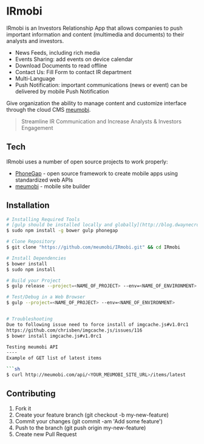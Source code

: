 IRmobi
=========

IRmobi is an Investors Relationship App that allows companies to push important information and content (multimedia and documents) to their analysts and investors.

- News Feeds, including rich media
- Events Sharing: add events on device calendar
- Download Documents to read offline
- Contact Us: Fill Form to contact IR department
- Multi-Language
- Push Notification: important communications (news or event) can be delivered by mobile Push Notification

Give organization the ability to manage content and customize interface through the cloud CMS [meumobi].

> Streamline IR Communication and Increase Analysts & Investors Engagement

Tech
-----------

IRmobi uses a number of open source projects to work properly:

* [PhoneGap] - open source framework to create mobile apps using standardized web APIs
* [meumobi] - mobile site builder

Installation
--------------

```sh
# Installing Required Tools
# [gulp should be installed locally and globally](http://blog.dwaynecrooks.com/post/110903139442/why-do-we-need-to-install-gulp-globally-and)
$ sudo npm install -g bower gulp phonegap

# Clone Repository
$ git clone "https://github.com/meumobi/IRmobi.git" && cd IRmobi

# Install Dependencies
$ bower install
$ sudo npm install

# Build your Project
$ gulp release --project=<NAME_OF_PROJECT> --env=<NAME_OF_ENVIRONMENT>

# Test/Debug in a Web Browser
$ gulp --project=<NAME_OF_PROJECT> --env=<NAME_OF_ENVIRONMENT>


# Troubleshooting
Due to following issue need to force install of imgcache.js#v1.0rc1
https://github.com/chrisben/imgcache.js/issues/116
$ bower install imgcache.js#v1.0rc1

Testing meumobi API
----
Example of GET list of latest items

```sh
$ curl http://meumobi.com/api/<YOUR_MEUMOBI_SITE_URL>/items/latest
```

Contributing
----

1. Fork it
2. Create your feature branch (git checkout -b my-new-feature)
3. Commit your changes (git commit -am 'Add some feature')
4. Push to the branch (git push origin my-new-feature)
5. Create new Pull Request


[org.apache.cordova.device]:https://github.com/apache/cordova-plugin-device
[org.apache.cordova.file]:https://github.com/apache/cordova-plugin-file
[org.apache.cordova.file-transfer]:https://github.com/apache/cordova-plugin-file-transfer
[io.github.pwlin.cordova.plugins.fileopener2]:https://github.com/pwlin/cordova-plugin-file-opener2
[nl.x-services.plugins.toast]:https://github.com/EddyVerbruggen/Toast-PhoneGap-Plugin
[meumobi]:http://enterprise.meumobilesite.com/
[@meumobi]:http://twitter.com/meumobi
[MobileAngularUI]:http://mobileangularui.com
[PhoneGap]:http://phonegap.com
[com.jcjee.plugins.emailcomposer]:https://github.com/jcjee/email-composer.git 
